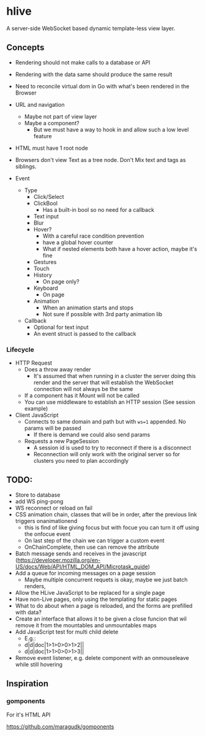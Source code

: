 # hlive

A server-side WebSocket based dynamic template-less view layer.

## Concepts

- Rendering should not make calls to a database or API
- Rendering with the data same should produce the same result

- Need to reconcile virtual dom in Go with what's been rendered in the Browser

- URL and navigation
    - Maybe not part of view layer
    - Maybe a component?
        - But we must have a way to hook in and allow such a low level feature 

- HTML must have 1 root node
- Browsers don't view Text as a tree node. Don't Mix text and tags as siblings.

- Event
    - Type
        - Click/Select
        - ClickBool
          - Has a built-in bool so no need for a callback
        - Text input
        - Blur
        - Hover?
          - With a careful race condition prevention
          - have a global hover counter
          - What if nested elements both have a hover action, maybe it's fine
        - Gestures
        - Touch
        - History
          - On page only?
        - Keyboard
          - On page
        - Animation
          - When an animation starts and stops
          - Not sure if possible with 3rd party animation lib
    - Callback
        - Optional for text input
        - An event struct is passed to the callback
    
### Lifecycle

- HTTP Request
    - Does a throw away render
        - It's assumed that when running in a cluster the server doing this render and the server that will establish the WebSocket connection will not always be the same 
    - If a component has it Mount will not be called 
    - You can use middleware to establish an HTTP session (See session example)
- Client JavaScript
    - Connects to same domain and path but with `ws=1` appended. No params will be passed
        - If there is demand we could also send params
    - Requests a new PageSession
        - A session id is used to try to reconnect if there is a disconnect
        - Reconnection will only work with the original server so for clusters you need to plan accordingly
    

## TODO:

- Store to database
- add WS ping-pong
- WS reconnect or reload on fail   
- CSS animation chain, classes that will be in order, after the previous link triggers onanimationend
    - this is find of like giving focus but with focue you can turn it off using the onfocue event
    - On last step of the chain we can trigger a custom event
    - OnChainComplete, then use can remove the attribute
- Batch message sends and receives in the javascript (https://developer.mozilla.org/en-US/docs/Web/API/HTML_DOM_API/Microtask_guide)
- Add a queue for incoming messages on a page session
   - Maybe multiple concurrent requets is okay, maybe we just batch renders, 
- Allow the HLive JavaScript to be replaced for a single page
- Have non-Live pages, only using the templating for static pages
- What to do about when a page is reloaded, and the forms are prefilled with data?
- Create an interface that allows it to be given a close funcion that wil remove it from the mountables and unmountables maps
- Add JavaScript test for multi child delete
    - E.g.:
    - d|d|doc|1>1>0>0>1>2||
    - d|d|doc|1>1>0>0>1>3||
- Remove event listener, e.g. delete component with an onmouseleave while still hovering 

## Inspiration

### gomponents

For it's HTML API

https://github.com/maragudk/gomponents
